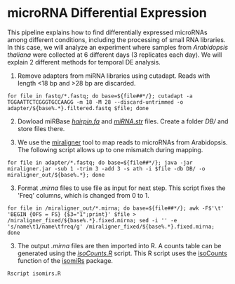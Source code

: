 # microRNA Differential Expression

This pipeline explains how to find differentially expressed microRNAs among different conditions, including the processing of small RNA libraries. In this case, we will analyze an experiment where samples from *Arabidopsis thaliana* were collected at 6 different days (3 replicates each day). We will explain 2 different methods for temporal DE analysis. 

1. Remove adapters from miRNA libraries using cutadapt. Reads with length <18 bp and >28 bp are discarded. 

```for file in fastq/*.fastq; do base=${file##*/}; cutadapt -a TGGAATTCTCGGGTGCCAAGG -m 18 -M 28 --discard-untrimmed -o adapter/${base%.*}.filtered.fastq $file; done```

2. Dowload miRBase [*hairpin.fa*](ftp://mirbase.org/pub/mirbase/CURRENT/hairpin.fa.zip) and [*miRNA.str*](ftp://mirbase.org/pub/mirbase/CURRENT/miRNA.str.zip) files. Create a folder *DB/* and store files there.

2. We use the [miraligner](https://code.google.com/p/seqbuster/wiki/miraligner) tool to map reads to microRNAs from Arabidopsis. The following script allows up to one mismatch during mapping.

```for file in adapter/*.fastq; do base=${file##*/}; java -jar miraligner.jar -sub 1 -trim 3 -add 3 -s ath -i $file -db DB/ -o miraligner_out/${base%.*}; done```

3. Format *.mirna* files to use file as input for next step. This script fixes the 'Freq' columns, which is changed from 0 to 1.

```for file in /miraligner_out/*.mirna; do base=${file##*/}; awk -F$'\t' 'BEGIN {OFS = FS} {$3="1";print}' $file > /miraligner_fixed/${base%.*}.fixed.mirna; sed -i '' -e 's/name\t1/name\tfreq/g' /miraligner_fixed/${base%.*}.fixed.mirna; done```

3. The output *.mirna* files are then imported into R. A counts table can be generated using the [*isoCounts.R*](https://github.com/ibioChile/VidalLab/blob/master/Scripts/isoCounts.R) script. This R script uses the [isoCounts](http://lpantano.github.io/isomiRs/reference/isoCounts.html) function of the [isomiRs](https://bioconductor.org/packages/release/bioc/html/isomiRs.html) package.

```Rscript isomirs.R```


